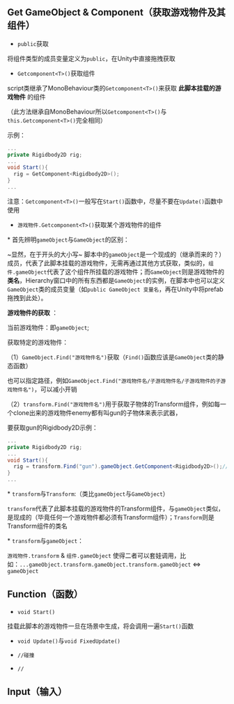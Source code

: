 ## Get GameObject & Component（获取游戏物件及其组件） 

- `public`获取 

将组件类型的成员变量定义为`public`，在Unity中直接拖拽获取 

- `Getcomponent<T>()`获取组件 

script类继承了MonoBehaviour类的`Getcomponent<T>()`来获取 **此脚本挂载的游戏物件** 的组件 

（此方法继承自MonoBehaviour所以`Getcomponent<T>()`与`this.Getcomponent<T>()`完全相同）

示例： 

```C#
...
private Rigidbody2D rig;
...
void Start(){
  rig = GetComponent<Rigidbody2D>();
}
...
``` 

注意：`Getcomponent<T>()`一般写在`Start()`函数中，尽量不要在`Update()`函数中使用 

- `游戏物件.Getcomponent<T>()`获取某个游戏物件的组件 

\* 首先辨明`gameObject`与`GameObject`的区别： 

  ~显然，在于开头的大小写~ 脚本中的`gameObject`是一个现成的（继承而来的？）成员，代表了此脚本挂载的游戏物件，无需再通过其他方式获取，类似的，`组件.gameObject`代表了这个组件所挂载的游戏物件；而`GameObject`则是游戏物件的**类名**，Hierarchy窗口中的所有东西都是`GameObject`的实例，在脚本中也可以定义`GameObject`类的成员变量（如`public GameObject 变量名`，再在Unity中将prefab拖拽到此处）。 

 **游戏物件的获取** ： 

当前游戏物件：即`gameObject`; 

获取特定的游戏物件： 

（1）`GameObject.Find("游戏物件名")`获取（`Find()`函数应该是`GameObject`类的静态函数） 

也可以指定路径，例如`GameObject.Find("游戏物件名/子游戏物件名/子游戏物件的子游戏物件名")`，可以减小开销 

（2）`transform.Find("游戏物件名")`用于获取子物体的Transform组件，例如每一个clone出来的游戏物件enemy都有叫gun的子物体来表示武器， 

要获取gun的Rigidbody2D示例：

```C#
...
private Rigidbody2D rig;
...
void Start(){
  rig = transform.Find("gun").gameObject.GetComponent<Rigidbody2D>();//transform.Find("gun")获取了gun的Transform组件
}
...
``` 

 \* `transform`与`Transform`:（类比`gameObject`与`GameObject`）  
 
 `transform`代表了此脚本挂载的游戏物件的Transform组件，与`gameObject`类似，是现成的（毕竟任何一个游戏物件都必须有Transform组件）；`Transform`则是Transform组件的类名
  
 \* `transform`与`gameObject`：
  
`游戏物件.transform` & `组件.gameObject` 使得二者可以套娃调用，比如：`...gameObject.transform.gameObject.transform.gameObject` <=> `gameObject`

## Function（函数） 

- `void Start()` 

挂载此脚本的游戏物件一旦在场景中生成，将会调用一遍`Start()`函数 

- `void Update()`与`void FixedUpdate()` 

- `//碰撞` 

- `//`
## Input（输入） 
